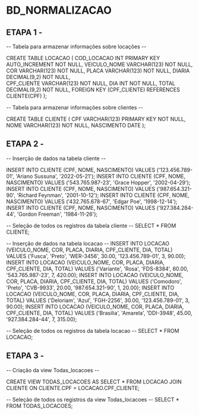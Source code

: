 # BD_NORMALIZACAO

## ETAPA 1 -

-- Tabela para armazenar informações sobre locações --

CREATE TABLE LOCACAO (
    COD_LOCACAO INT PRIMARY KEY AUTO_INCREMENT NOT NULL,
    VEICULO_NOME VARCHAR(123) NOT NULL,
    COR VARCHAR(123) NOT NULL,
    PLACA VARCHAR(123) NOT NULL,
    DIARIA DECIMAL(9,2) NOT NULL,   
    CPF_CLIENTE VARCHAR(123) NOT NULL,
    DIA INT NOT NULL,
    TOTAL DECIMAL(9,2) NOT NULL,
    FOREIGN KEY (CPF_CLIENTE) REFERENCES CLIENTE(CPF)
);

-- Tabela para armazenar informações sobre clientes --

CREATE TABLE CLIENTE (
    CPF VARCHAR(123) PRIMARY KEY NOT NULL,
    NOME VARCHAR(123) NOT NULL,
    NASCIMENTO DATE
);

## ETAPA 2 -

-- Inserção de dados na tabela cliente --

INSERT INTO CLIENTE (CPF, NOME, NASCIMENTO) VALUES ('123.456.789-01', 'Ariano Sussuna', '2022-05-21');
INSERT INTO CLIENTE (CPF, NOME, NASCIMENTO) VALUES ('543.765.987-23', 'Grace Hopper', '2002-04-29');
INSERT INTO CLIENTE (CPF, NOME, NASCIMENTO) VALUES ('987.654.321-90', 'Richard Feynman', '2001-10-12');
INSERT INTO CLIENTE (CPF, NOME, NASCIMENTO) VALUES ('432.765.678-67', 'Edgar Poe', '1998-12-14');
INSERT INTO CLIENTE (CPF, NOME, NASCIMENTO) VALUES ('927.384.284-44', 'Gordon Freeman', '1984-11-26');

-- Seleção de todos os registros da tabela cliente --
SELECT * FROM CLIENTE;

-- Inserção de dados na tabela locacao --
INSERT INTO LOCACAO (VEICULO_NOME, COR, PLACA, DIARIA, CPF_CLIENTE, DIA, TOTAL) VALUES ('Fusca', 'Preto', 'WER-3456', 30.00, '123.456.789-01', 3, 90.00);
INSERT INTO LOCACAO (VEICULO_NOME, COR, PLACA, DIARIA, CPF_CLIENTE, DIA, TOTAL) VALUES ('Variante', 'Rosa', 'FDS-8384', 60.00, '543.765.987-23', 7, 420.00);
INSERT INTO LOCACAO (VEICULO_NOME, COR, PLACA, DIARIA, CPF_CLIENTE, DIA, TOTAL) VALUES ('Comodoro', 'Preto', 'CVB-9933', 20.00, '987.654.321-90', 1, 20.00);
INSERT INTO LOCACAO (VEICULO_NOME, COR, PLACA, DIARIA, CPF_CLIENTE, DIA, TOTAL) VALUES ('Deloriam', 'Azul', 'FGH-2256', 30.00, '123.456.789-01', 3, 90.00);
INSERT INTO LOCACAO (VEICULO_NOME, COR, PLACA, DIARIA, CPF_CLIENTE, DIA, TOTAL) VALUES ('Brasilia', 'Amarela', 'DDI-3948', 45.00, '927.384.284-44', 7, 315.00);

-- Seleção de todos os registros da tabela locacao --
SELECT * FROM LOCACAO;


## ETAPA 3 -

-- Criação da view Todas_locacoes -- 

CREATE VIEW TODAS_LOCACOES AS
    SELECT * FROM LOCACAO
    JOIN CLIENTE ON CLIENTE.CPF = LOCACAO.CPF_CLIENTE;

-- Seleção de todos os registros da view Todas_locacoes --
SELECT * FROM TODAS_LOCACOES;
